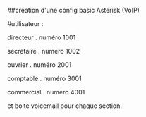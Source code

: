 ##création d'une config basic Asterisk (VoIP)

#utilisateur : 

directeur . numéro 1001

secrétaire . numéro 1002

ouvrier . numéro 2001

comptable . numéro 3001

commercial . numéro 4001

et boite voicemail pour chaque section.
